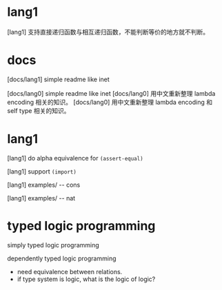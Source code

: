 # lang1

[lang1] 支持直接递归函数与相互递归函数，不能判断等价的地方就不判断。

# docs

[docs/lang1] simple readme like inet

[docs/lang0] simple readme like inet
[docs/lang0] 用中文重新整理 lambda encoding 相关的知识。
[docs/lang0] 用中文重新整理 lambda encoding 和 self type 相关的知识。

# lang1

[lang1] do alpha equivalence for `(assert-equal)`

[lang1] support `(import)`

[lang1] examples/ -- cons

[lang1] examples/ -- nat

# typed logic programming

simply typed logic programming

dependently typed logic programming

- need equivalence between relations.
- if type system is logic, what is the logic of logic?
